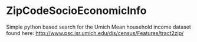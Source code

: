 # ZipCodeSocioEconomicInfo
Simple python based search for the Umich Mean household income dataset found here: http://www.psc.isr.umich.edu/dis/census/Features/tract2zip/

